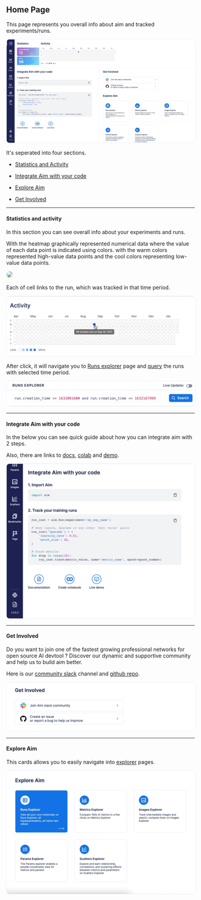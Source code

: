 ## Home Page


This page represents you overall info about aim and tracked experiments/runs.

<img style="border: 1px solid #E8F1FC; border-radius: 8px" src="https://raw.githubusercontent.com/arsengit/personalWebsite/master/src/images/home.jpg" />

It's seperated into four sections.

* [Statistics and Activity](#statistics-and-activity)

* [Integrate Aim with your code](#integrate-aim-with-your-code)

* [Explore Aim](#explore-aim)

* [Get Involved](#get-involved)

---

#### Statistics and activity

In this section you can see overall info about your experiments and runs.

With the heatmap graphically represented numerical data where the value of each data point is indicated using colors. with the warm colors represented high-value data points and the cool colors representing low-value data points.

<img style="border: 1px solid #E8F1FC; border-radius: 8px" src="https://raw.githubusercontent.com/arsengit/personalWebsite/master/`src/images/heatmap.jpg" />

Each of cell links to the run, which was tracked in that time period.

<img style="border: 1px solid #E8F1FC; border-radius: 8px" src="https://raw.githubusercontent.com/arsengit/personalWebsite/master/src/images/activity.jpg" />

After click, it will navigate you to [Runs explorer](#runs-explorer) page and [query](#query) the runs with selected time period.

<img style="border: 1px solid #E8F1FC; border-radius: 8px" src="https://raw.githubusercontent.com/arsengit/personalWebsite/master/src/images/runSearch.jpg" />

---
#### Integrate Aim with your code

In the below you can see quick guide about how you can integrate aim with 2 steps.


Also, there are links to <a href='https://aimstack.readthedocs.io/en/latest' target='_blank'>docs</a>, <a href='https://colab.research.google.com/drive/14rIAjpEyklf5fSMiRbyZs6iYG7IVibcI?usp=sharing' target='_blank'>colab</a> and <a href='http://play.aimstack.io:10004/'>demo</a>.

<img style="border: 1px solid #E8F1FC; border-radius: 8px" src="https://raw.githubusercontent.com/arsengit/personalWebsite/master/src/images/integrate.jpg" />

---

#### Get Involved

Do you want to join one of the fastest growing professional networks for open source AI devtool ?
Discover our dynamic and supportive community and help us to build aim better.

Here is our <a href="https://aimstack.slack.com/ssb/redirect" target="_blank" >community slack</a>
channel and <a href="https://github.com/aimhubio/aim" target="_blank" >github repo</a>.

<img style="border: 1px solid #E8F1FC; border-radius: 8px" src="https://raw.githubusercontent.com/arsengit/personalWebsite/master/src/images/getInvolved.jpg" />

---

#### Explore Aim
This cards allows you to easily navigate into [explorer](#explorers) pages.

<img style="border: 1px solid #E8F1FC; border-radius: 8px" src="https://raw.githubusercontent.com/arsengit/personalWebsite/master/src/images/explore.jpg" />
